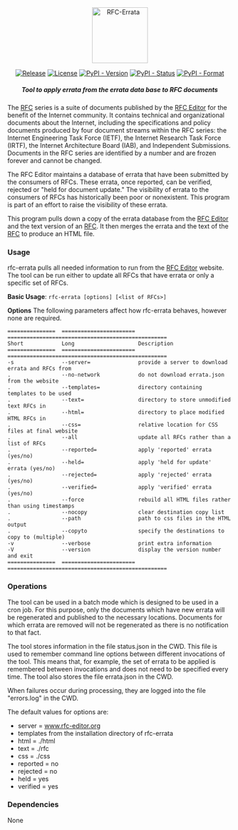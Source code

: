 <div align="center">
    
<img src="https://raw.githubusercontent.com/ietf-tools/common/main/assets/logos/rfc-errata.svg" alt="RFC-Errata" height="125" />
    
[![Release](https://img.shields.io/github/release/ietf-tools/rfc-errata.svg?style=flat&cacheSeconds=600)](https://github.com/ietf-tools/rfc-errata/releases)
[![License](https://img.shields.io/github/license/ietf-tools/rfc-errata)](https://github.com/ietf-tools/rfc-errata/blob/main/LICENSE)
[![PyPI - Version](https://img.shields.io/pypi/v/rfc-errata)](https://pypi.org/project/rfc-errata/)
[![PyPI - Status](https://img.shields.io/pypi/status/rfc-errata)](https://pypi.org/project/rfc-errata/)
[![PyPI - Format](https://img.shields.io/pypi/format/rfc-errata)](https://pypi.org/project/rfc-errata/)

##### Tool to apply errata from the errata data base to RFC documents

</div>

The [RFC] series is a suite of documents published by the [RFC Editor] for the benefit of the Internet community.  It contains technical and organizational documents about the Internet, including the specifications and policy documents produced by four document streams within the RFC series:  the Internet Engineering Task Force (IETF), the Internet Research Task Force (IRTF), the Internet Architecture Board (IAB), and Independent Submissions. Documents in the RFC series are identified by a number and are frozen forever and cannot be changed.

The RFC Editor maintains a database of errata that have been submitted by the consumers of RFCs. These errata, once reported, can be verified, rejected or "held for document update." The visibility of errata to the consumers of RFCs has historically been poor or nonexistent. This program is part of an effort to raise the visibility of these errata.

This program pulls down a copy of the errata database from the [RFC Editor] and the text version of an [RFC]. It then merges the errata and the text of the [RFC] to produce an HTML file.

### Usage

rfc-errata pulls all needed information to run from the [RFC Editor] website. The tool can be run either to update all RFCs that have errata or only a specific set of RFCs.

**Basic Usage**: `rfc-errata [options] [<list of RFCs>]`

**Options**
   The following parameters affect how rfc-errata behaves, however none are required.

    ===============  ======================= ==================================================
    Short            Long                    Description
    ===============  ======================= ==================================================
    -s               --server=               provide a server to download errata and RFCs from
    .                --no-network            do not download errata.json from the website
    .                --templates=            directory containing templates to be used
    .                --text=                 directory to store unmodified text RFCs in
    .                --html=                 directory to place modified HTML RFCs in
    .                --css=                  relative location for CSS files at final website
    .                --all                   update all RFCs rather than a list of RFCs
    .                --reported=             apply 'reported' errata (yes/no)
    .                --held=                 apply 'held for update' errata (yes/no)
    .                --rejected=             apply 'rejected' errata (yes/no)
    .                --verified=             apply 'verified' errata (yes/no)
    .                --force                 rebuild all HTML files rather than using timestamps
    .                --nocopy                clear destination copy list
    .                --path                  path to css files in the HTML output
    .                --copyto                specify the destinations to copy to (multiple)
    -v               --verbose               print extra information
    -V               --version               display the version number and exit
    ===============  ======================= ==================================================

### Operations

The tool can be used in a batch mode which is designed to be used in a cron job. For this purpose, only the documents which have new errata will be regenerated and published to the necessary locations. Documents for which errata are removed will not be regenerated as there is no notification to that fact.

The tool stores information in the file status.json in the CWD. This file is used to remember command line options between different invocations of the tool. This means that, for example, the set of errata to be applied is remembered between invocations and does not need to be specified every time. The tool also stores the file errata.json in the CWD.

When failures occur during processing, they are logged into the file "errors.log" in the CWD.

The default values for options are:

- server =  www.rfc-editor.org
- templates from the installation directory of rfc-errata
- html  = ./html
- text  = ./rfc
- css  = ./css
- reported = no
- rejected = no
- held = yes
- verified = yes

### Dependencies

None

[Internet-Draft]: https://en.wikipedia.org/wiki/Internet_Draft
[RFC]: https://en.wikipedia.org/wiki/Request_for_Comments
[RFC 7996 bis]: https://datatracker.ietf.org/doc/draft-7996-bis
[RFC Editor]: https://www.rfc-editor.org

